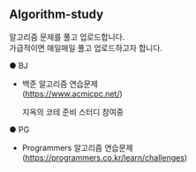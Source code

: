 ## Algorithm-study

알고리즘 문제를 풀고 업로드합니다.  
가급적이면 매일매일 풀고 업로드하고자 합니다.  

● BJ  
* 백준 알고리즘 연습문제  
(https://www.acmicpc.net/)  
  
  지옥의 코테 준비 스터디 참여중  

● PG
* Programmers 알고리즘 연습문제  
  (https://programmers.co.kr/learn/challenges)
